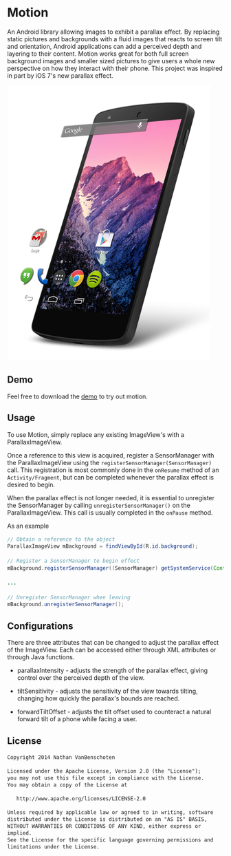 Motion
======

An Android library allowing images to exhibit a parallax effect. By replacing static pictures
and backgrounds with a fluid images that reacts to screen tilt and orientation, Android
applications can add a perceived depth and layering to their content. Motion works great for
both full screen background images and smaller sized pictures to give users a whole new
perspective on how they interact with their phone. This project was inspired in part by
iOS 7's new parallax effect.

![Parallax on Android](motionImage.png)

Demo
----

Feel free to download the [demo](https://github.com/nvanbenschoten/motion/releases) to try
out motion.

Usage
-----

To use Motion, simply replace any existing ImageView's with a ParallaxImageView.

Once a reference to this view is acquired, register a SensorManager with the
ParallaxImageView using the `registerSensorManager(SensorManager)` call. This registration
is most commonly done in the `onResume` method of an `Activity/Fragment`, but can be
completed whenever the parallax effect is desired to begin.

When the parallax effect is not longer needed, it is essential to unregister the SensorManager
by calling `unregisterSensorManager()` on the ParallaxImageView. This call is usually
completed in the `onPause` method.

As an example

```java
// Obtain a reference to the object
ParallaxImageView mBackground = findViewById(R.id.background);

// Register a SensorManager to begin effect
mBackground.registerSensorManager((SensorManager) getSystemService(Context.SENSOR_SERVICE));

...

// Unregister SensorManager when leaving
mBackground.unregisterSensorManager();
```

Configurations
--------------

There are three attributes that can be changed to adjust the parallax effect of the ImageView.
Each can be accessed either through XML attributes or through Java functions.

* parallaxIntensity - adjusts the strength of the parallax effect, giving control over the
perceived depth of the view.

* tiltSensitivity - adjusts the sensitivity of the view towards tilting, changing how quickly
the parallax's bounds are reached.

* forwardTiltOffset - adjusts the tilt offset used to counteract a natural forward tilt of
a phone while facing a user.

License
-------

    Copyright 2014 Nathan VanBenschoten

    Licensed under the Apache License, Version 2.0 (the "License");
    you may not use this file except in compliance with the License.
    You may obtain a copy of the License at

       http://www.apache.org/licenses/LICENSE-2.0

    Unless required by applicable law or agreed to in writing, software
    distributed under the License is distributed on an "AS IS" BASIS,
    WITHOUT WARRANTIES OR CONDITIONS OF ANY KIND, either express or implied.
    See the License for the specific language governing permissions and
    limitations under the License.